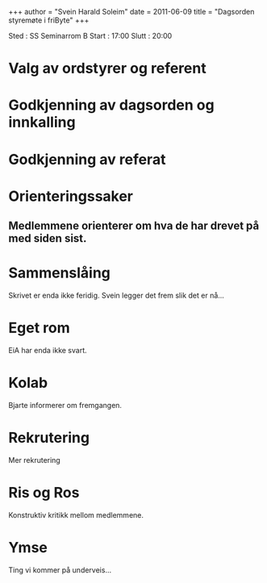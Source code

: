 +++
author = "Svein Harald Soleim"
date = 2011-06-09
title = "Dagsorden styremøte i friByte"
+++

Sted : SS Seminarrom B Start : 17:00 Slutt : 20:00

# Valg av ordstyrer og referent

# Godkjenning av dagsorden og innkalling

# Godkjenning av referat

# Orienteringssaker

## Medlemmene orienterer om hva de har drevet på med siden sist.

# Sammenslåing

Skrivet er enda ikke feridig. Svein legger det frem slik det er nå...

# Eget rom

EiA har enda ikke svart.

# Kolab

Bjarte informerer om fremgangen.

# Rekrutering

Mer rekrutering

# Ris og Ros

Konstruktiv kritikk mellom medlemmene.

# Ymse

Ting vi kommer på underveis\...
